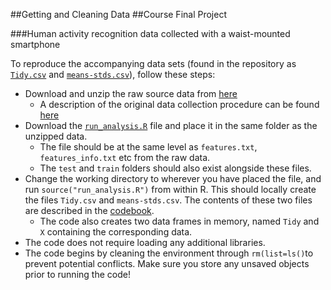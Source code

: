 ##Getting and Cleaning Data
##Course Final Project

###Human activity recognition data collected with a waist-mounted smartphone

To reproduce the accompanying data sets (found in the repository as <a href="https://github.com/markzampoglou/GettingAndCleaningData/blob/master/Tidy.csv">`Tidy.csv`</a> and <a href="https://github.com/markzampoglou/GettingAndCleaningData/blob/master/means-stds.csv">`means-stds.csv`</a>), follow these steps:

+ Download and unzip the raw source data from <a href=https://d396qusza40orc.cloudfront.net/getdata%2Fprojectfiles%2FUCI%20HAR%20Dataset.zip>here</a>
  + A description of the original data collection procedure can be found <a href="http://archive.ics.uci.edu/ml/datasets/Human+Activity+Recognition+Using+Smartphones">here</a>
+ Download the <a href=https://github.com/markzampoglou/GettingAndCleaningData/blob/master/run_analysis.R>`run_analysis.R`</a> file and place it in the same folder as the unzipped data.
  + The file should be at the same level as `features.txt`, `features_info.txt` etc from the raw data.
  + The `test` and `train` folders should also exist alongside these files.
+ Change the working directory to wherever you have placed the file, and run `source("run_analysis.R")` from within R. This should locally create the files `Tidy.csv` and `means-stds.csv`. The contents of these two files are described in the <a href="https://github.com/markzampoglou/GettingAndCleaningData/blob/master/Codebook.md">codebook</a>.
  + The code also creates two data frames in memory, named `Tidy` and `X` containing the corresponding data.
+ The code does not require loading any additional libraries.
+ The code begins by cleaning the environment through `rm(list=ls()`to prevent potential conflicts. Make sure you store any unsaved objects prior to running the code!